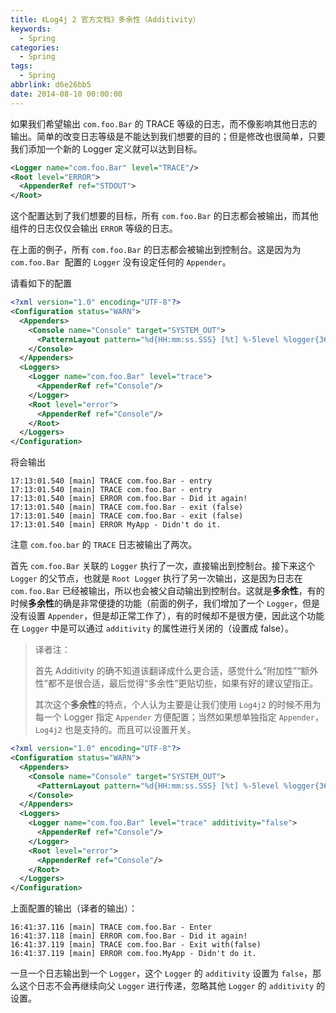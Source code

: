 ```yaml
---
title: 《Log4j 2 官方文档》多余性（Additivity）
keywords:
  - Spring
categories:
  - Spring
tags:
  - Spring
abbrlink: d6e26bb5
date: 2014-08-10 00:00:00
---
```


如果我们希望输出 `com.foo.Bar` 的 TRACE 等级的日志，而不像影响其他日志的输出。简单的改变日志等级是不能达到我们想要的目的；但是修改也很简单，只要我们添加一个新的 Logger 定义就可以达到目标。

```xml
<Logger name="com.foo.Bar" level="TRACE"/>
<Root level="ERROR">
  <AppenderRef ref="STDOUT">
</Root>
```

这个配置达到了我们想要的目标，所有 `com.foo.Bar` 的日志都会被输出，而其他组件的日志仅仅会输出 `ERROR` 等级的日志。

在上面的例子，所有 `com.foo.Bar` 的日志都会被输出到控制台。这是因为为 `com.foo.Bar`  配置的 `Logger` 没有设定任何的 `Appender`。

请看如下的配置

```xml
<?xml version="1.0" encoding="UTF-8"?>
<Configuration status="WARN">
  <Appenders>
    <Console name="Console" target="SYSTEM_OUT">
      <PatternLayout pattern="%d{HH:mm:ss.SSS} [%t] %-5level %logger{36} - %msg%n"/>
    </Console>
  </Appenders>
  <Loggers>
    <Logger name="com.foo.Bar" level="trace">
      <AppenderRef ref="Console"/>
    </Logger>
    <Root level="error">
      <AppenderRef ref="Console"/>
    </Root>
  </Loggers>
</Configuration>
```

将会输出

```
17:13:01.540 [main] TRACE com.foo.Bar - entry
17:13:01.540 [main] TRACE com.foo.Bar - entry
17:13:01.540 [main] ERROR com.foo.Bar - Did it again!
17:13:01.540 [main] TRACE com.foo.Bar - exit (false)
17:13:01.540 [main] TRACE com.foo.Bar - exit (false)
17:13:01.540 [main] ERROR MyApp - Didn't do it.
```

注意 `com.foo.bar` 的 `TRACE` 日志被输出了两次。

首先 `com.foo.Bar` 关联的 `Logger` 执行了一次，直接输出到控制台。接下来这个 `Logger` 的父节点，也就是 `Root Logge`r 执行了另一次输出，这是因为日志在 `com.foo.Bar` 已经被输出，所以也会被父自动输出到控制台。这就是**多余性**，有的时候**多余性**的确是非常便捷的功能（前面的例子，我们增加了一个 `Logger`，但是没有设置 `Appender`，但是却正常工作了），有的时候却不是很方便，因此这个功能在 `Logger` 中是可以通过 `additivity` 的属性进行关闭的（设置成 false）。

> 译者注：
>
> 首先 Additivity 的确不知道该翻译成什么更合适，感觉什么“附加性”“额外性”都不是很合适，最后觉得“多余性”更贴切些，如果有好的建议望指正。
>
> 其次这个**多余性**的特点，个人认为主要是让我们使用 `Log4j2` 的时候不用为每一个 Logger 指定 `Appender` 方便配置；当然如果想单独指定 `Appender`，`Log4j2` 也是支持的。而且可以设置开关。

```xml
<?xml version="1.0" encoding="UTF-8"?>
<Configuration status="WARN">
  <Appenders>
    <Console name="Console" target="SYSTEM_OUT">
      <PatternLayout pattern="%d{HH:mm:ss.SSS} [%t] %-5level %logger{36} - %msg%n"/>
    </Console>
  </Appenders>
  <Loggers>
    <Logger name="com.foo.Bar" level="trace" additivity="false">
      <AppenderRef ref="Console"/>
    </Logger>
    <Root level="error">
      <AppenderRef ref="Console"/>
    </Root>
  </Loggers>
</Configuration>
```

上面配置的输出（译者的输出）：

```
16:41:37.116 [main] TRACE com.foo.Bar - Enter
16:41:37.118 [main] ERROR com.foo.Bar - Did it again!
16:41:37.119 [main] TRACE com.foo.Bar - Exit with(false)
16:41:37.119 [main] ERROR com.foo.MyApp - Didn't do it.
```

一旦一个日志输出到一个 `Logger`，这个 `Logger` 的 `additivity` 设置为 `false`，那么这个日志不会再继续向父 `Logger` 进行传递，忽略其他 `Logger` 的 `additivity` 的设置。

